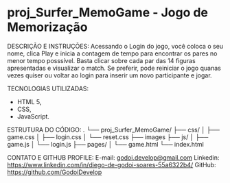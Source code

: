 # proj_Surfer_MemoGame - Jogo de Memorização

DESCRIÇÃO E INSTRUÇÕES:
Acessando o Login do jogo, você coloca o seu nome, clica Play e inicia a contagem de tempo para encontrar os pares no menor tempo posssível.
Basta clicar sobre cada par das 14 figuras apresentadas e visualizar o match.
Se preferir, pode reiniciar o jogo quanas vezes quiser ou voltar ao login para inserir um novo participante e jogar.

TECNOLOGIAS UTILIZADAS:
- HTML 5,
- CSS,
- JavaScript.

ESTRUTURA DO CÓDIGO:
.
└── proj_Surfer_MemoGame/
    ├── css/
    │   ├── game.css
    │   ├── login.css
    │   └── reset.css
    ├── images
    ├── js/
    │   ├── game.js
    │   └── login.js
    ├── pages/
    │   └── game.html
    └── index.html

CONTATO E GITHUB PROFILE:
E-mail: godoi.develop@gmail.com
Linkedin: https://www.linkedin.com/in/diego-de-godoi-soares-55a6322b4/
GitHub: https://github.com/GodoiDevelop




